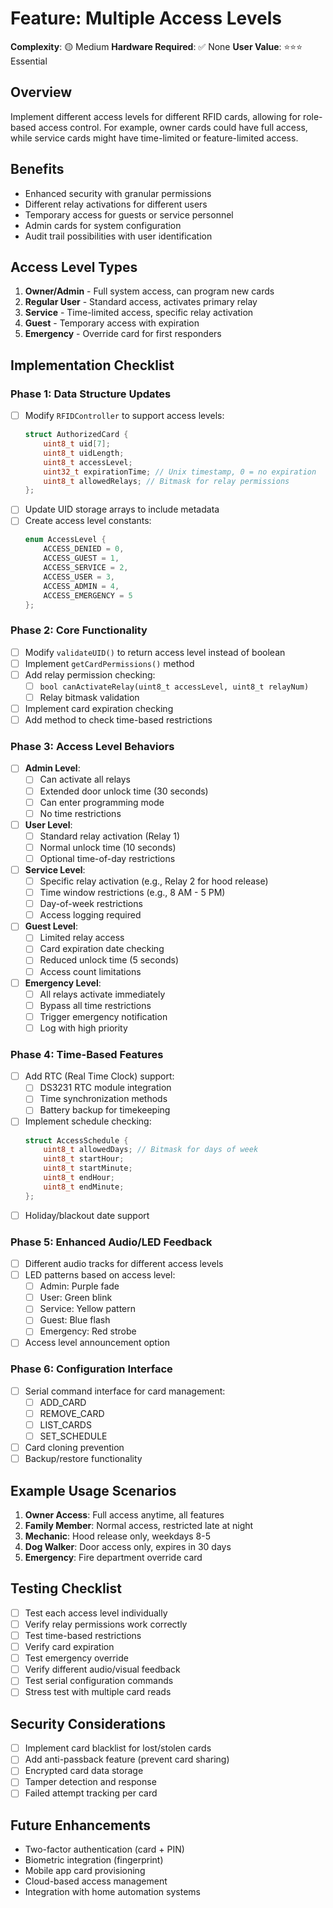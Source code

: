 # Feature: Multiple Access Levels

**Complexity**: 🟡 Medium
**Hardware Required**: ✅ None
**User Value**: ⭐⭐⭐ Essential

## Overview

Implement different access levels for different RFID cards, allowing for role-based access control. For example, owner cards could have full access, while service cards might have time-limited or feature-limited access.

## Benefits

- Enhanced security with granular permissions
- Different relay activations for different users
- Temporary access for guests or service personnel
- Admin cards for system configuration
- Audit trail possibilities with user identification

## Access Level Types

1. **Owner/Admin** - Full system access, can program new cards
2. **Regular User** - Standard access, activates primary relay
3. **Service** - Time-limited access, specific relay activation
4. **Guest** - Temporary access with expiration
5. **Emergency** - Override card for first responders

## Implementation Checklist

### Phase 1: Data Structure Updates
- [ ] Modify `RFIDController` to support access levels:
  ```cpp
  struct AuthorizedCard {
      uint8_t uid[7];
      uint8_t uidLength;
      uint8_t accessLevel;
      uint32_t expirationTime; // Unix timestamp, 0 = no expiration
      uint8_t allowedRelays; // Bitmask for relay permissions
  };
  ```
- [ ] Update UID storage arrays to include metadata
- [ ] Create access level constants:
  ```cpp
  enum AccessLevel {
      ACCESS_DENIED = 0,
      ACCESS_GUEST = 1,
      ACCESS_SERVICE = 2,
      ACCESS_USER = 3,
      ACCESS_ADMIN = 4,
      ACCESS_EMERGENCY = 5
  };
  ```

### Phase 2: Core Functionality
- [ ] Modify `validateUID()` to return access level instead of boolean
- [ ] Implement `getCardPermissions()` method
- [ ] Add relay permission checking:
  - [ ] `bool canActivateRelay(uint8_t accessLevel, uint8_t relayNum)`
  - [ ] Relay bitmask validation
- [ ] Implement card expiration checking
- [ ] Add method to check time-based restrictions

### Phase 3: Access Level Behaviors
- [ ] **Admin Level**:
  - [ ] Can activate all relays
  - [ ] Extended door unlock time (30 seconds)
  - [ ] Can enter programming mode
  - [ ] No time restrictions

- [ ] **User Level**:
  - [ ] Standard relay activation (Relay 1)
  - [ ] Normal unlock time (10 seconds)
  - [ ] Optional time-of-day restrictions

- [ ] **Service Level**:
  - [ ] Specific relay activation (e.g., Relay 2 for hood release)
  - [ ] Time window restrictions (e.g., 8 AM - 5 PM)
  - [ ] Day-of-week restrictions
  - [ ] Access logging required

- [ ] **Guest Level**:
  - [ ] Limited relay access
  - [ ] Card expiration date checking
  - [ ] Reduced unlock time (5 seconds)
  - [ ] Access count limitations

- [ ] **Emergency Level**:
  - [ ] All relays activate immediately
  - [ ] Bypass all time restrictions
  - [ ] Trigger emergency notification
  - [ ] Log with high priority

### Phase 4: Time-Based Features
- [ ] Add RTC (Real Time Clock) support:
  - [ ] DS3231 RTC module integration
  - [ ] Time synchronization methods
  - [ ] Battery backup for timekeeping
- [ ] Implement schedule checking:
  ```cpp
  struct AccessSchedule {
      uint8_t allowedDays; // Bitmask for days of week
      uint8_t startHour;
      uint8_t startMinute;
      uint8_t endHour;
      uint8_t endMinute;
  };
  ```
- [ ] Holiday/blackout date support

### Phase 5: Enhanced Audio/LED Feedback
- [ ] Different audio tracks for different access levels
- [ ] LED patterns based on access level:
  - [ ] Admin: Purple fade
  - [ ] User: Green blink
  - [ ] Service: Yellow pattern
  - [ ] Guest: Blue flash
  - [ ] Emergency: Red strobe
- [ ] Access level announcement option

### Phase 6: Configuration Interface
- [ ] Serial command interface for card management:
  - [ ] ADD_CARD <UID> <LEVEL> <EXPIRATION>
  - [ ] REMOVE_CARD <UID>
  - [ ] LIST_CARDS
  - [ ] SET_SCHEDULE <UID> <SCHEDULE>
- [ ] Card cloning prevention
- [ ] Backup/restore functionality

## Example Usage Scenarios

1. **Owner Access**: Full access anytime, all features
2. **Family Member**: Normal access, restricted late at night
3. **Mechanic**: Hood release only, weekdays 8-5
4. **Dog Walker**: Door access only, expires in 30 days
5. **Emergency**: Fire department override card

## Testing Checklist

- [ ] Test each access level individually
- [ ] Verify relay permissions work correctly
- [ ] Test time-based restrictions
- [ ] Verify card expiration
- [ ] Test emergency override
- [ ] Verify different audio/visual feedback
- [ ] Test serial configuration commands
- [ ] Stress test with multiple card reads

## Security Considerations

- [ ] Implement card blacklist for lost/stolen cards
- [ ] Add anti-passback feature (prevent card sharing)
- [ ] Encrypted card data storage
- [ ] Tamper detection and response
- [ ] Failed attempt tracking per card

## Future Enhancements

- Two-factor authentication (card + PIN)
- Biometric integration (fingerprint)
- Mobile app card provisioning
- Cloud-based access management
- Integration with home automation systems
